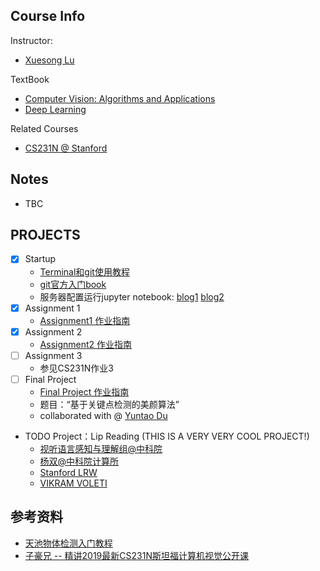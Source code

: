 ## Course Info
Instructor: 
- [Xuesong Lu](http://dase.ecnu.edu.cn/dase-module-gateway/dase/teacher/single_teacher.html?teacherId=40)

TextBook
- [Computer Vision: Algorithms and Applications](http://szeliski.org/Book/drafts/SzeliskiBook_20100903_draft.pdf)
- [Deep Learning](http://www.deeplearningbook.org/)

Related Courses
- [CS231N @ Stanford](https://cs231n.github.io/)

## Notes
- TBC

## PROJECTS
- [x] Startup
    - [Terminal和git使用教程](http://106.75.225.141/chieh/2020_ecnu_dase_cv_assignment/blob/master/terminal%E5%92%8Cgit%E4%BD%BF%E7%94%A8%E6%96%B9%E6%B3%95.md?nsukey=z7azPxMWJcyywBqLgyCj8ejMC%2FgmCErqdRH6OtxOXDNCTf7ESbC4Xk9x3hYP6Z601AwOU367Mx%2B4tCLWCnlsYi6s3%2F%2BZVjgiq%2BalylJJ8YibuduD7XtVH1u6QPjLhVQ1K1EYHL1b4A65zUUxTR6YOrPsmtVWpkJFv2z9oSjb9Go%3D)
  - [git官方入门book](https://git-scm.com/book/zh/v2)
  - 服务器配置运行jupyter notebook: [blog1](https://zhuanlan.zhihu.com/p/20226040) [blog2](https://cloud.tencent.com/developer/article/1532672)
- [x] Assignment 1
  - [Assignment1 作业指南](http://106.75.225.141/chieh/2020_ecnu_dase_cv_assignment?nsukey=Qj92Qy6%2BuQVQchYbQaUW2vQxY0C4Bs2SfcV%2BE5hXPx17tLD5fbkWnoFaDmqoHWM5uy9Hk%2BwQ885mtFQl4AezrqlwJhFs4so6mD8x83sNHNQK%2BaV9q5Hsf%2BJpXfWiZlrWPkZhNcevyid72u7uwHewgpCvUHGJGj0a4IypRcWDANhsuYBY6pWYey0TtpPaSJJuulwE01zglwjOoB%2BrZhxE4Q%3D%3D)
- [x] Assignment 2
  - [Assignment2 作业指南](http://106.75.225.141/chieh/2020_ecnu_dase_cv_assignment/blob/master/assignment2.md)
- [ ] Assignment 3
  - 参见CS231N作业3
- [ ] Final Project
  - [Final Project 作业指南](http://106.75.225.141/chieh/2020_ecnu_dase_cv_assignment/blob/master/final_project.md)
  - 题目：“基于关键点检测的美颜算法”
  - collaborated with @ [Yuntao Du](https://zealscott.com/)
- TODO Project：Lip Reading (THIS IS A VERY VERY COOL PROJECT!)
  - [视听语言感知与理解组@中科院](http://vipl.ict.ac.cn/team.php?id=10)
  - [杨双@中科院计算所](http://vipl.ict.ac.cn/people/~syang)
  - [Stanford LRW](https://www.robots.ox.ac.uk/~vgg/data/lip_reading/lrw1.html)
  - [VIKRAM VOLETI](https://voletiv.github.io/)

## 参考资料
- [天池物体检测入门教程](https://tianchi.aliyun.com/course/video?spm=5176.12586971.1001.1.43ee69a6MIANrO&liveId=41141)
- [子豪兄 -- 精讲2019最新CS231N斯坦福计算机视觉公开课](https://www.bilibili.com/video/BV1K7411W7So?from=search&seid=805082307326787596)
